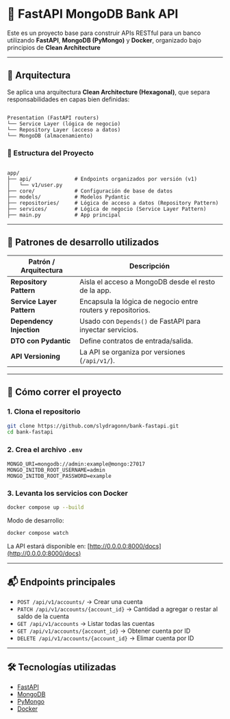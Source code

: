 # 🚀 FastAPI MongoDB Bank API

Este es un proyecto base para construir APIs RESTful para un banco utilizando **FastAPI**, **MongoDB (PyMongo)** y **Docker**, organizado bajo principios de **Clean Architecture**

---

## 🧠 Arquitectura

Se aplica una arquitectura **Clean Architecture (Hexagonal)**, que separa responsabilidades en capas bien definidas:

```

Presentation (FastAPI routers)
└── Service Layer (lógica de negocio)
└── Repository Layer (acceso a datos)
└── MongoDB (almacenamiento)

```

### 🧩 Estructura del Proyecto

```

app/
├── api/              # Endpoints organizados por versión (v1)
│   └── v1/user.py
├── core/             # Configuración de base de datos
├── models/           # Modelos Pydantic
├── repositories/     # Lógica de acceso a datos (Repository Pattern)
├── services/         # Lógica de negocio (Service Layer Pattern)
├── main.py           # App principal

````

---

## 🧰 Patrones de desarrollo utilizados

| Patrón / Arquitectura     | Descripción |
|---------------------------|-------------|
| **Repository Pattern**    | Aisla el acceso a MongoDB desde el resto de la app. |
| **Service Layer Pattern** | Encapsula la lógica de negocio entre routers y repositorios. |
| **Dependency Injection**  | Usado con `Depends()` de FastAPI para inyectar servicios. |
| **DTO con Pydantic**      | Define contratos de entrada/salida. |
| **API Versioning**        | La API se organiza por versiones (`/api/v1/`). |

---

## 🚀 Cómo correr el proyecto

### 1. Clona el repositorio

```bash
git clone https://github.com/slydragonn/bank-fastapi.git
cd bank-fastapi
````

### 2. Crea el archivo `.env`

```env
MONGO_URI=mongodb://admin:example@mongo:27017
MONGO_INITDB_ROOT_USERNAME=admin
MONGO_INITDB_ROOT_PASSWORD=example
```

### 3. Levanta los servicios con Docker

```bash
docker compose up --build
```

Modo de desarrollo:

```bash
docker compose watch
```

La API estará disponible en: [http://0.0.0.0:8000/docs](http://0.0.0.0:8000/docs)

---

## 📬 Endpoints principales

* `POST /api/v1/accounts/` → Crear una cuenta
* `PATCH /api/v1/accounts/{account_id}` → Cantidad a agregar o restar al saldo de la cuenta
* `GET /api/v1/accounts` → Listar todas las cuentas
* `GET /api/v1/accounts/{account_id}` → Obtener cuenta por ID
* `DELETE /api/v1/accounts/{account_id}` → Elimar cuenta por ID

---

## 🛠 Tecnologías utilizadas

* [FastAPI](https://fastapi.tiangolo.com/)
* [MongoDB](https://www.mongodb.com/)
* [PyMongo](https://pymongo.readthedocs.io/)
* [Docker](https://www.docker.com/)
